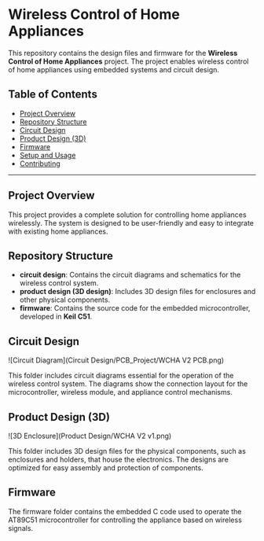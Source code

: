 # Wireless Control of Home Appliances

This repository contains the design files and firmware for the **Wireless Control of Home Appliances** project. The project enables wireless control of home appliances using embedded systems and circuit design.

## Table of Contents
- [Project Overview](#project-overview)
- [Repository Structure](#repository-structure)
- [Circuit Design](#circuit-design)
- [Product Design (3D)](#product-design-3d)
- [Firmware](#firmware)
- [Setup and Usage](#setup-and-usage)
- [Contributing](#contributing)

---

## Project Overview

This project provides a complete solution for controlling home appliances wirelessly. The system is designed to be user-friendly and easy to integrate with existing home appliances.

## Repository Structure

- **circuit design**: Contains the circuit diagrams and schematics for the wireless control system.
- **product design (3D design)**: Includes 3D design files for enclosures and other physical components.
- **firmware**: Contains the source code for the embedded microcontroller, developed in **Keil C51**.

## Circuit Design

![Circuit Diagram](Circuit Design/PCB_Project/WCHA V2 PCB.png)

This folder includes circuit diagrams essential for the operation of the wireless control system. The diagrams show the connection layout for the microcontroller, wireless module, and appliance control mechanisms.

## Product Design (3D)

![3D Enclosure](Product Design/WCHA V2 v1.png)

This folder includes 3D design files for the physical components, such as enclosures and holders, that house the electronics. The designs are optimized for easy assembly and protection of components.

## Firmware

The firmware folder contains the embedded C code used to operate the AT89C51 microcontroller for controlling the appliance based on wireless signals.

